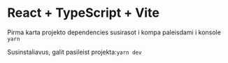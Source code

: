 # React + TypeScript + Vite

Pirma karta projekto dependencies susirasot i kompa paleisdami i konsole `yarn`

Susinstaliavus, galit pasileist projekta:`yarn dev`

